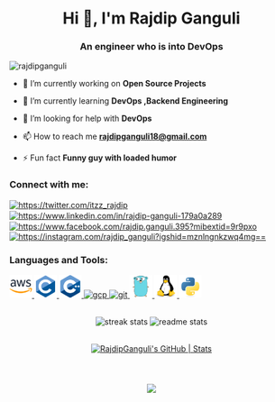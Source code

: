 <h1 align="center">Hi 👋, I'm Rajdip Ganguli</h1>
<h3 align="center">An engineer who is into DevOps</h3>

<p align="left"> <img src="https://komarev.com/ghpvc/?username=rajdipganguli&label=Profile%20views&color=0e75b6&style=flat" alt="rajdipganguli" /> </p>

- 🔭 I’m currently working on **Open Source Projects**

- 🌱 I’m currently learning **DevOps ,Backend Engineering**

- 🤝 I’m looking for help with **DevOps**

- 📫 How to reach me **rajdipganguli18@gmail.com**

- ⚡ Fun fact **Funny guy with loaded humor**

<h3 align="left">Connect with me:</h3>
<p align="left">
<a href="https://twitter.com/https://twitter.com/RajdipGanguli" target="blank"><img align="center" src="https://raw.githubusercontent.com/rahuldkjain/github-profile-readme-generator/master/src/images/icons/Social/twitter.svg" alt="https://twitter.com/itzz_rajdip" height="30" width="40" /></a>
<a href="https://linkedin.com/in/https://www.linkedin.com/in/RajdipGanguli" target="blank"><img align="center" src="https://raw.githubusercontent.com/rahuldkjain/github-profile-readme-generator/master/src/images/icons/Social/linked-in-alt.svg" alt="https://www.linkedin.com/in/rajdip-ganguli-179a0a289" height="30" width="40" /></a>
<a href="https://fb.com/https://www.facebook.com/rajdip.ganguli.395?mibextid=9r9pxo" target="blank"><img align="center" src="https://raw.githubusercontent.com/rahuldkjain/github-profile-readme-generator/master/src/images/icons/Social/facebook.svg" alt="https://www.facebook.com/rajdip.ganguli.395?mibextid=9r9pxo" height="30" width="40" /></a>
<a href="https://instagram.com/https://instagram.com/rajdip_ganguli?igshid=mznlngnkzwq4mg==" target="blank"><img align="center" src="https://raw.githubusercontent.com/rahuldkjain/github-profile-readme-generator/master/src/images/icons/Social/instagram.svg" alt="https://instagram.com/rajdip_ganguli?igshid=mznlngnkzwq4mg==" height="30" width="40" /></a>
</p>

<h3 align="left">Languages and Tools:</h3>
<p align="left"> <a href="https://aws.amazon.com" target="_blank" rel="noreferrer"> <img src="https://raw.githubusercontent.com/devicons/devicon/master/icons/amazonwebservices/amazonwebservices-original-wordmark.svg" alt="aws" width="40" height="40"/> </a> <a href="https://www.cprogramming.com/" target="_blank" rel="noreferrer"> <img src="https://raw.githubusercontent.com/devicons/devicon/master/icons/c/c-original.svg" alt="c" width="40" height="40"/> </a> <a href="https://www.w3schools.com/cpp/" target="_blank" rel="noreferrer"> <img src="https://raw.githubusercontent.com/devicons/devicon/master/icons/cplusplus/cplusplus-original.svg" alt="cplusplus" width="40" height="40"/> </a> <a href="https://cloud.google.com" target="_blank" rel="noreferrer"> <img src="https://www.vectorlogo.zone/logos/google_cloud/google_cloud-icon.svg" alt="gcp" width="40" height="40"/> </a> <a href="https://git-scm.com/" target="_blank" rel="noreferrer"> <img src="https://www.vectorlogo.zone/logos/git-scm/git-scm-icon.svg" alt="git" width="40" height="40"/> </a> <a href="https://golang.org" target="_blank" rel="noreferrer"> <img src="https://raw.githubusercontent.com/devicons/devicon/master/icons/go/go-original.svg" alt="go" width="40" height="40"/> </a> <a href="https://www.linux.org/" target="_blank" rel="noreferrer"> <img src="https://raw.githubusercontent.com/devicons/devicon/master/icons/linux/linux-original.svg" alt="linux" width="40" height="40"/> </a> <a href="https://www.python.org" target="_blank" rel="noreferrer"> <img src="https://raw.githubusercontent.com/devicons/devicon/master/icons/python/python-original.svg" alt="python" width="40" height="40"/> </a> </p>

<br>
<div align="center">
  <img width=410 src="https://streak-stats.demolab.com/?user=RajdipGanguli&theme=shades-of-purple&border_radius=10" alt="streak stats"/>

  <img width=390 src="https://github-readme-stats-salesp07.vercel.app/api?username=RajdipGanguli&count_private=true&show_icons=true&theme=shades-of-purple&rank_icon=github&border_radius=10" alt="readme stats" />
  <br/>
<!--  <img width=325 align="right" src="https://github-readme-stats-salesp07.vercel.app/api/top-langs/?username=RajdipGanguli&hide=HTML&langs_count=8&layout=compact&theme=shades-of-purple&border_radius=10&size_weight=0.5&count_weight=0.5&exclude_repo=github-readme-stats" alt="top langs" /> -->
</div>

<br>
<div align="center">
    
[![RajdipGanguli's GitHub | Stats](https://stats.quine.sh/RajdipGanguli/github?theme=dark)](https://quine.sh?utm_source=widgets&utm_campaign=RajdipGanguli)

</div>
<br/>

<h3 align="center">
    <img src="https://readme-typing-svg.herokuapp.com/?font=Righteous&size=25&center=true&vCenter=true&width=500&height=70&duration=4000&lines=Thanks+for+visiting!+✌️;+Shoot+me+a+message+on+Linkedin!;I'm+always+down+to+collab+:)">
</h3>

<br/>


